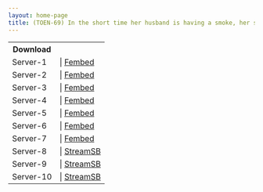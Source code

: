 ```yaml
---
layout: home-page
title: (TOEN-69) In the short time her husband is having a smoke, her son-in-law is taking more than 10 cum inside her every day… Mayu Suzuki
---
```


<table><tbody>
<tr>
<th>Download</th>
</tr>
<tr>
<td>Server-1</td>
<td>| <a href="https://fakyutube.com/f/mnxlgb5g54km2wm" target="_blank">Fembed</a></td>
</tr>
<tr>
<td>Server-2</td>
<td>| <a href="https://javpoll.com/f/nnppks2n2-8l12n" target="_blank">Fembed</a></td>
</tr>
<tr>
<td>Server-3</td>
<td>| <a href="https://watchjavnow.xyz/f/0qzlecl3lpyr-jw" target="_blank">Fembed</a></td>
</tr>
<tr>
<td>Server-4</td>
<td>| <a href="https://mycloudzz.com/f/7jde0cg1gzz17nm" target="_blank">Fembed</a></td>
</tr>
<tr>
<td>Server-5</td>
<td>| <a href="https://mycloudzz.com/f/mn-wlt5g56wlm8d" target="_blank">Fembed</a></td>
</tr>
<tr>
<td>Server-6</td>
<td>| <a href="https://mycloudzz.com/f/-jq1rcp8pydllzj" target="_blank">Fembed</a></td>
</tr>
<tr>
<td>Server-7</td>
<td>| <a href="https://javhdfree.icu/f/83yx6s84yey-jqm" target="_blank">Fembed</a></td>
</tr>
<tr>
<td>Server-8</td>
<td>| <a href="https://sbfull.com/d/q65fvuwg766o" target="_blank">StreamSB</a></td>
</tr>
<tr>
<td>Server-9</td>
<td>| <a href="https://javside.com/d/57nnlfdce1o5.html" target="_blank">StreamSB</a></td>
</tr>
<tr>
<td>Server-10</td>
<td>| <a href="https://streamsb.net/d/kmrexigli9tw.html" target="_blank">StreamSB</a></td>
</tr>
</tbody></table>
